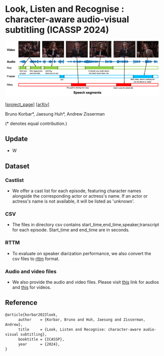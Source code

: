 # Look, Listen and Recognise : character-aware audio-visual subtitling (ICASSP 2024)

![teaser](images/teaser.png)

[[project_page]](https://www.robots.ox.ac.uk/~vgg/research/look-listen-recognise/) [[arXiv]](https://arxiv.org/abs/2401.12039)

Bruno Korbar*, Jaesung Huh*, Andrew Zisserman

(* denotes equal contribution.)

## Update
- W
## Dataset
### Castlist
- We offer a cast list for each episode, featuring character names alongside the corresponding actor or actress's name. If an actor or actress's name is not available, it will be listed as 'unknown'.

### CSV
- The files in directory csv contains start_time,end_time,speaker,transcript for each episode. Start_time and end_time are in seconds.

### RTTM
- To evaluate on speaker diarization performance, we also convert the csv files to [rttm](https://github.com/nryant/dscore?tab=readme-ov-file#rttm) format.

### Audio and video files
- We also provide the audio and video files. Please visit [this](https://www.robots.ox.ac.uk/~vgg/research/look-listen-recognise/data/audio.zip) link for audios and [this](https://www.robots.ox.ac.uk/~vgg/research/look-listen-recognise/data/video.zip) for videos.


## Reference
```
@article{korbar2023look,
      author    = {Korbar, Bruno and Huh, Jaesung and Zisserman, Andrew},
      title     = {Look, Listen and Recognise: character-aware audio-visual subtitling},
      booktitle = {ICASSP},
      year      = {2024},
}
```